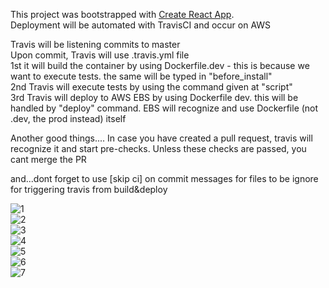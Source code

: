 This project was bootstrapped with [Create React App](https://github.com/facebook/create-react-app).  
Deployment will be automated with TravisCI and occur on AWS  

Travis will be listening commits to master  
Upon commit, Travis will use .travis.yml file   
1st it will build the container by using Dockerfile.dev - this is because we want to execute tests. the same will be typed in "before_install"  
2nd Travis will execute tests by using the command given at "script"  
3rd Travis will deploy to AWS EBS by using Dockerfile dev. this will be handled by "deploy" command. EBS will recognize and use Dockerfile (not .dev, the prod instead) itself  

Another good things....
In case you have created a pull request, travis will recognize it and start pre-checks. Unless these checks are passed, you cant merge the PR  

and...dont forget to use [skip ci] on commit messages for files to be ignore for triggering travis from build&deploy

![1](https://github.com/emirkorkmaz/cloudera-quickstart-docker-compose/blob/master/misc/images/1.png "1")  
![2](https://github.com/emirkorkmaz/cloudera-quickstart-docker-compose/blob/master/misc/images/2.png "2")  
![3](https://github.com/emirkorkmaz/cloudera-quickstart-docker-compose/blob/master/misc/images/3.png "3")  
![4](https://github.com/emirkorkmaz/cloudera-quickstart-docker-compose/blob/master/misc/images/4.png "4")  
![5](https://github.com/emirkorkmaz/cloudera-quickstart-docker-compose/blob/master/misc/images/5.png "5")  
![6](https://github.com/emirkorkmaz/cloudera-quickstart-docker-compose/blob/master/misc/images/6.png "6")  
![7](https://github.com/emirkorkmaz/cloudera-quickstart-docker-compose/blob/master/misc/images/7.png "7")  
